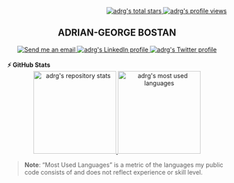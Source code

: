 <!-- Profile stats -->
<div align="right">
  <a href="https://github.com/adrg">
    <img alt="adrg's total stars" src="https://img.shields.io/github/stars/adrg?label=TOTAL+STARS&style=flat-square" />
  </a>
  <a href="https://komarev.com/ghpvc">
    <img alt="adrg's profile views" src="https://komarev.com/ghpvc/?username=adrg&label=PROFILE+VIEWS&logo=github&style=flat-square" />
  </a>
</div>

<!-- Header -->
<h2 align="center">ADRIAN-GEORGE BOSTAN</h2>
<div align="center">
  <a href="mailto:adrg@epistack.com">
    <img alt="Send me an email" src="https://img.shields.io/badge/email-D14836?style=for-the-badge&logo=gmail&logoColor=white" />
  </a>
  <a href="https://linkedin.com/in/adrgb">
    <img alt="adrg's LinkedIn profile" src="https://img.shields.io/badge/linkedin-0077B5?style=for-the-badge&logo=linkedin&logoColor=white" />
  </a>
  <a href="https://twitter.com/adrg_b">
    <img alt="adrg's Twitter profile" src="https://img.shields.io/badge/twitter-1DA1F2?style=for-the-badge&logo=twitter&logoColor=white" />
  </a>
</div>

<br />

<!-- GitHub Stats -->
<div>
  <strong>⚡ GitHub Stats</strong>
</div>
<div align="center">
  <a href="https://github.com/anuraghazra/github-readme-stats">
    <img alt="adrg's repository stats" src="https://github-readme-stats-anuraghazra1.vercel.app/api?username=adrg&show_icons=true&count_private=true&include_all_commits=true&hide_border=true&custom_title=Repository+Stats" height="190px" />
  </a>
  <a href="https://github.com/anuraghazra/github-readme-stats">
    <img alt="adrg's most used languages" src="https://github-readme-stats.vercel.app/api/top-langs/?username=adrg&langs_count=8&layout=compact&hide_border=true" height="190px" />
  </a>
</div>

> **Note**: “Most Used Languages” is a metric of the languages my public code consists of and does not reflect experience or skill level.
